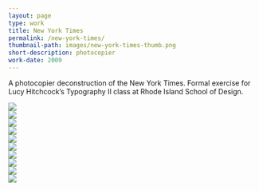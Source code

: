 ```yaml
---
layout: page
type: work
title: New York Times
permalink: /new-york-times/
thumbnail-path: images/new-york-times-thumb.png
short-description: photocopier
work-date: 2009
---
```

A photocopier deconstruction of the New York Times. Formal exercise for Lucy Hitchcock’s Typography II class at Rhode Island School of Design.

<div class="invisible-margin image-grid">	
<div class="col-15-block grid-margin-right grid-margin-bottom"><img src="{{ site.baseurl }}/images/nyt-page-1.png" /></div><div class="col-15-block grid-margin-bottom"><img src="{{ site.baseurl }}/images/nyt-page-2.png" /></div><div class="col-15-block grid-margin-right grid-margin-bottom"><img src="{{ site.baseurl }}/images/nyt-page-3.png" /></div><div class="col-15-block grid-margin-bottom"><img src="{{ site.baseurl }}/images/nyt-page-4.png" /></div><div class="col-15-block grid-margin-right grid-margin-bottom"><img src="{{ site.baseurl }}/images/nyt-page-5.png" /></div><div class="col-15-block grid-margin-bottom"><img src="{{ site.baseurl }}/images/nyt-page-6.png" /></div><div class="col-15-block grid-margin-right grid-margin-bottom"><img src="{{ site.baseurl }}/images/nyt-page-7.png" /></div><div class="col-15-block grid-margin-bottom"><img src="{{ site.baseurl }}/images/nyt-page-8.png" /></div><div class="col-15-block grid-margin-right grid-margin-bottom"><img src="{{ site.baseurl }}/images/nyt-page-9.png" /></div><div class="col-15-block grid-margin-bottom"><img src="{{ site.baseurl }}/images/nyt-page-10.png" />
</div></div>
